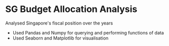 # SG Budget Allocation Analysis
Analysed Singapore's fiscal position over the years 

- Used Pandas and Numpy for querying and performing functions of data
- Used Seaborn and Matplotlib for visualisation 
